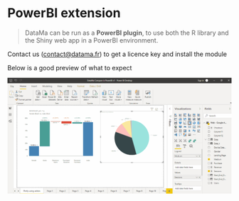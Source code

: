 # PowerBI extension

> DataMa can be run as a **PowerBI plugin**, to use both the R library and the Shiny web app in a PowerBI environment.

Contact us (contact@datama.fr) to get a licence key and install the module

Below is a good preview of what to expect

![PowerBI](images/PowerBi_extension.gif)
